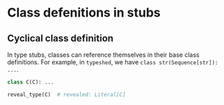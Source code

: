 # Class defenitions in stubs

## Cyclical class definition

In type stubs, classes can reference themselves in their base class definitions. For example, in `typeshed`, we have `class str(Sequence[str]): ...`.

```py path=a.pyi
class C(C): ...

reveal_type(C)  # revealed: Literal[C]
```

